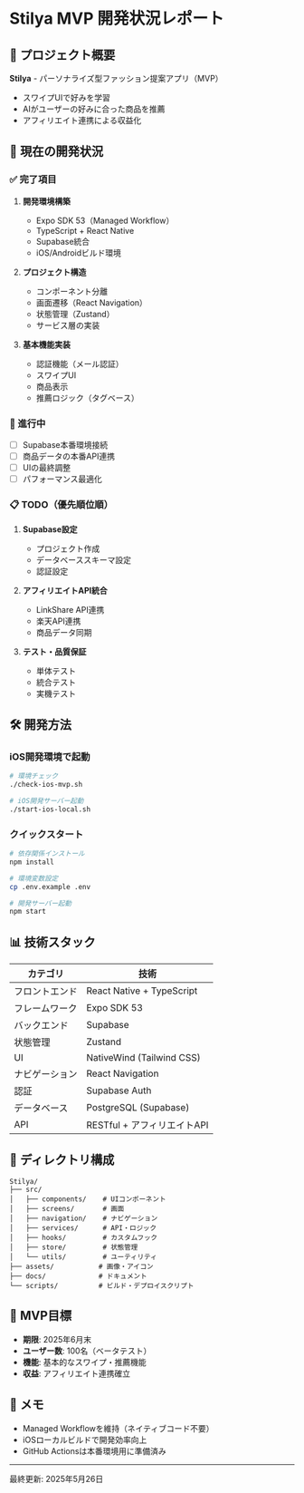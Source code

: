 # Stilya MVP 開発状況レポート

## 📱 プロジェクト概要

**Stilya** - パーソナライズ型ファッション提案アプリ（MVP）

- スワイプUIで好みを学習
- AIがユーザーの好みに合った商品を推薦
- アフィリエイト連携による収益化

## 🚀 現在の開発状況

### ✅ 完了項目

1. **開発環境構築**
   - Expo SDK 53（Managed Workflow）
   - TypeScript + React Native
   - Supabase統合
   - iOS/Androidビルド環境

2. **プロジェクト構造**
   - コンポーネント分離
   - 画面遷移（React Navigation）
   - 状態管理（Zustand）
   - サービス層の実装

3. **基本機能実装**
   - 認証機能（メール認証）
   - スワイプUI
   - 商品表示
   - 推薦ロジック（タグベース）

### 🔄 進行中

- [ ] Supabase本番環境接続
- [ ] 商品データの本番API連携
- [ ] UIの最終調整
- [ ] パフォーマンス最適化

### 📋 TODO（優先順位順）

1. **Supabase設定**
   - プロジェクト作成
   - データベーススキーマ設定
   - 認証設定

2. **アフィリエイトAPI統合**
   - LinkShare API連携
   - 楽天API連携
   - 商品データ同期

3. **テスト・品質保証**
   - 単体テスト
   - 統合テスト
   - 実機テスト

## 🛠️ 開発方法

### iOS開発環境で起動

```bash
# 環境チェック
./check-ios-mvp.sh

# iOS開発サーバー起動
./start-ios-local.sh
```

### クイックスタート

```bash
# 依存関係インストール
npm install

# 環境変数設定
cp .env.example .env

# 開発サーバー起動
npm start
```

## 📊 技術スタック

| カテゴリ | 技術 |
|---------|------|
| フロントエンド | React Native + TypeScript |
| フレームワーク | Expo SDK 53 |
| バックエンド | Supabase |
| 状態管理 | Zustand |
| UI | NativeWind (Tailwind CSS) |
| ナビゲーション | React Navigation |
| 認証 | Supabase Auth |
| データベース | PostgreSQL (Supabase) |
| API | RESTful + アフィリエイトAPI |

## 📁 ディレクトリ構成

```
Stilya/
├── src/
│   ├── components/    # UIコンポーネント
│   ├── screens/       # 画面
│   ├── navigation/    # ナビゲーション
│   ├── services/      # API・ロジック
│   ├── hooks/         # カスタムフック
│   ├── store/         # 状態管理
│   └── utils/         # ユーティリティ
├── assets/           # 画像・アイコン
├── docs/             # ドキュメント
└── scripts/          # ビルド・デプロイスクリプト
```

## 🎯 MVP目標

- **期限**: 2025年6月末
- **ユーザー数**: 100名（ベータテスト）
- **機能**: 基本的なスワイプ・推薦機能
- **収益**: アフィリエイト連携確立

## 📝 メモ

- Managed Workflowを維持（ネイティブコード不要）
- iOSローカルビルドで開発効率向上
- GitHub Actionsは本番環境用に準備済み

---

最終更新: 2025年5月26日
